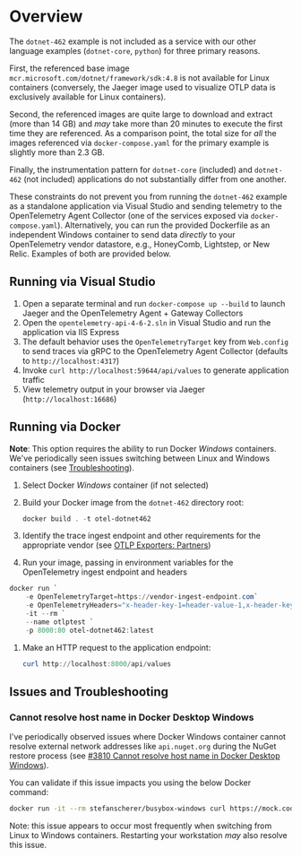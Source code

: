 # Overview

The `dotnet-462` example is not included as a service with our other language examples (`dotnet-core`, `python`) for three primary reasons.

First, the referenced base image `mcr.microsoft.com/dotnet/framework/sdk:4.8` is not available for Linux containers (conversely, the Jaeger image used to visualize OTLP data is exclusively available for Linux containers).

Second, the referenced images are quite large to download and extract (more than 14 GB) and _may_ take more than 20 minutes to execute the first time they are referenced. As a comparison point, the total size for _all_ the images referenced via `docker-compose.yaml` for the primary example is slightly more than 2.3 GB.

Finally, the instrumentation pattern for `dotnet-core` (included) and `dotnet-462` (not included) applications do not substantially differ from one another.

These constraints do not prevent you from running the `dotnet-462` example as a standalone application via Visual Studio and sending telemetry to the OpenTelemetry Agent Collector (one of the services exposed via `docker-compose.yaml`). Alternatively, you can run the provided Dockerfile as an independent Windows container to send data _directly_ to your OpenTelemetry vendor datastore, e.g., HoneyComb, Lightstep, or New Relic. Examples of both are provided below.

## Running via Visual Studio

1. Open a separate terminal and run `docker-compose up --build` to launch Jaeger and the OpenTelemetry Agent + Gateway Collectors
1. Open the `opentelemetry-api-4-6-2.sln` in Visual Studio and run the application via IIS Express
1. The default behavior uses the `OpenTelemetryTarget` key from `Web.config` to send traces via gRPC to the OpenTelemetry Agent Collector (defaults to `http://localhost:4317`)
1. Invoke `curl http://localhost:59644/api/values` to generate application traffic
1. View telemetry output in your browser via Jaeger (`http://localhost:16686`)

## Running via Docker

**Note**: This option requires the ability to run Docker _Windows_ containers. We've periodically seen issues switching between Linux and Windows containers (see [Troubleshooting](#Troubleshooting)).

1. Select Docker _Windows_ container (if not selected)
1. Build your Docker image from the `dotnet-462` directory root:

    ```ps1
    docker build . -t otel-dotnet462
    ```

1. Identify the trace ingest endpoint and other requirements for the appropriate vendor (see [OTLP Exporters: Partners](https://aws-otel.github.io/docs/components/otlp-exporter))

1. Run your image, passing in environment variables for the OpenTelemetry ingest endpoint and headers 

```ps1
docker run `
    -e OpenTelemetryTarget=https://vendor-ingest-endpoint.com`
    -e OpenTelemetryHeaders="x-header-key-1=header-value-1,x-header-key-2=header-value-2"
    -it --rm `
    --name otlptest `
    -p 8000:80 otel-dotnet462:latest
```

1. Make an HTTP request to the application endpoint:

    ```ps1
    curl http://localhost:8000/api/values
    ```

## Issues and Troubleshooting

### Cannot resolve host name in Docker Desktop Windows

I've periodically observed issues where Docker Windows container cannot resolve external network addresses like `api.nuget.org` during the NuGet restore process (see [#3810 Cannot resolve host name in Docker Desktop Windows](https://github.com/docker/for-win/issues/3810)).

You can validate if this issue impacts you using the below Docker command:

```bash
docker run -it --rm stefanscherer/busybox-windows curl https://mock.codes/200
```

Note: this issue appears to occur most frequently when switching from Linux to Windows containers. Restarting your workstation _may_ also resolve this issue.